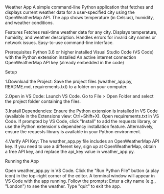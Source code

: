 Weather App
A simple command-line Python application that fetches and displays current weather data for a user-specified city using the OpenWeatherMap API. The app shows temperature (in Celsius), humidity, and weather conditions.

Features
Fetches real-time weather data for any city.
Displays temperature, humidity, and weather description.
Handles errors for invalid city names or network issues.
Easy-to-use command-line interface.

Prerequisites
Python 3.6 or higher installed
Visual Studio Code (VS Code) with the Python extension installed
An active internet connection
OpenWeatherMap API key (already embedded in the code)

Setup

1.Download the Project:
Save the project files (weather_app.py, README.md, requirements.txt) to a folder on your computer.

2.Open in VS Code:
Launch VS Code.
Go to File > Open Folder and select the project folder containing the files.

3.Install Dependencies:
Ensure the Python extension is installed in VS Code (available in the Extensions view: Ctrl+Shift+X).
Open requirements.txt in VS Code.
If prompted by VS Code, click "Install" to add the requests library, or use the Python extension's dependency installation feature.
Alternatively, ensure the requests library is available in your Python environment.

4.Verify API Key:
The weather_app.py file includes an OpenWeatherMap API key. If you need to use a different key, sign up at OpenWeatherMap, obtain a free API key, and replace the api_key value in weather_app.py.

Running the App

Open weather_app.py in VS Code.
Click the "Run Python File" button (a play icon) in the top-right corner of the editor.
A terminal window will appear in VS Code with the app running.
Follow the prompts:
Enter a city name (e.g., "London") to see the weather.
Type "quit" to exit the app.